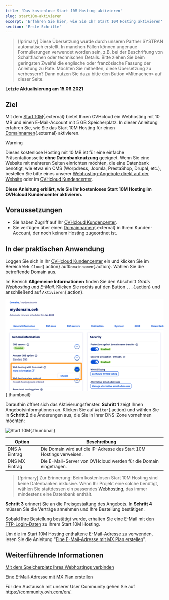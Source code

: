 ```yaml
---
title: 'Das kostenlose Start 10M Hosting aktivieren'
slug: start10m-aktivieren
excerpt: 'Erfahren Sie hier, wie Sie Ihr Start 10M Hosting aktivieren'
section: 'Erste Schritte'
---
```


> [!primary]
> Diese Übersetzung wurde durch unseren Partner SYSTRAN automatisch erstellt. In manchen Fällen können ungenaue Formulierungen verwendet worden sein, z.B. bei der Beschriftung von Schaltflächen oder technischen Details. Bitte ziehen Sie beim geringsten Zweifel die englische oder französische Fassung der Anleitung zu Rate. Möchten Sie mithelfen, diese Übersetzung zu verbessern? Dann nutzen Sie dazu bitte den Button «Mitmachen» auf dieser Seite.
>

**Letzte Aktualisierung am 15.06.2021**

## Ziel

Mit dem [Start 10M](https://www.ovhcloud.com/de/domains/free-web-hosting/){.external} bietet Ihnen OVHcloud ein Webhosting mit 10 MB und einen E-Mail-Account mit 5 GB Speicherplatz. In dieser Anleitung erfahren Sie, wie Sie das Start 10M Hosting für einen [Domainnamen](https://www.ovhcloud.com/de/domains/){.external} aktivieren.

> [!warning]
> Dieses kostenlose Hosting mit 10 MB ist für eine einfache Präsentationsseite **ohne Datenbanknutzung** geeignet. Wenn Sie eine Website mit mehreren Seiten einrichten möchten, die eine Datenbank benötigt, wie etwa ein CMS (Worpdress, Joomla, PrestaShop, Drupal, etc.), bestellen Sie bitte eines unserer [Webhosting-Angebote direkt auf der Website](https://www.ovhcloud.com/de/web-hosting/) oder im [OVHcloud Kundencenter](https://www.ovh.com/auth/?action=gotomanager&from=https://www.ovh.de/&ovhSubsidiary=de).
>

**Diese Anleitung erklärt, wie Sie Ihr kostenloses Start 10M Hosting im OVHcloud Kundencenter aktivieren.**

## Voraussetzungen

- Sie haben Zugriff auf Ihr [OVHcloud Kundencenter](https://www.ovh.com/auth/?action=gotomanager&from=https://www.ovh.de/&ovhSubsidiary=de).
- Sie verfügen über einen [Domainnamen](https://www.ovhcloud.com/de/domains/){.external} in Ihrem Kunden-Account, der noch keinem Hosting zugeordnet ist.

## In der praktischen Anwendung

Loggen Sie sich in Ihr [OVHcloud Kundencenter](https://www.ovh.com/auth/?action=gotomanager&from=https://www.ovh.de/&ovhSubsidiary=de) ein und klicken Sie im Bereich `Web Cloud`{.action} auf`Domainnamen`{.action}. Wählen Sie die betreffende Domain aus.

Im Bereich **Allgemeine Informationen** finden Sie den Abschnitt *Gratis Webhosting und E-Mail*. Klicken Sie rechts auf den Button `...`{.action} und anschließend auf `Aktivieren`{.action}.

![Start 10M](images/start10m-step1-01.png){.thumbnail}

Daraufhin öffnet sich das Aktivierungsfenster. **Schritt 1** zeigt Ihnen Angebotsinformationen an. Klicken Sie auf `Weiter`{.action} und wählen Sie in **Schritt 2** die Änderungen aus, die Sie in Ihrer DNS-Zone vornehmen möchten:

![Start 10M](images/start10m-step1-02.png){.thumbnail}

| Option                                       	| Beschreibung                                                                                                               								|
|--------------------------------------------	|-----------------------------------------------------------------------------------------------------------------------------------------------------------|
| DNS A Eintrag                         	| Die Domain wird auf die IP-Adresse des Start 10M Hostings verweisen.                                               								|
| DNS MX Eintrag 	| Die E-Mail-Server von OVHcloud werden für die Domain eingetragen. 	|

> [!primary]
> Zur Erinnerung: Beim kostenlosen Start 10M Hosting sind keine Datenbanken inklusive. Wenn Ihr Projekt eine solche benötigt, wählen Sie stattdessen ein passendes [Webhosting](https://www.ovhcloud.com/de/web-hosting/), das immer mindestens eine Datenbank enthält.

**Schritt 3** erinnert Sie an die Preisgestaltung des Angebots. In **Schritt 4** müssen Sie die Verträge annehmen und Ihre Bestellung bestätigen.

Sobald Ihre Bestellung bestätigt wurde, erhalten Sie eine E-Mail mit den [FTP-Login-Daten](../verbindung-ftp-speicher-webhosting/) zu Ihrem Start 10M Hosting.

Um die im Start 10M Hosting enthaltene E-Mail-Adresse zu verwenden, lesen Sie die Anleitung "[Eine E-Mail-Adresse mit MX Plan erstellen](../../emails/e-mail-adresse-erstellen/)".

## Weiterführende Informationen

[Mit dem Speicherplatz Ihres Webhostings verbinden](../verbindung-ftp-speicher-webhosting/)

[Eine E-Mail-Adresse mit MX Plan erstellen](../../emails/e-mail-adresse-erstellen/)

Für den Austausch mit unserer User Community gehen Sie auf <https://community.ovh.com/en/>.
